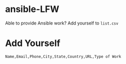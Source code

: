 # ansible-LFW
Able to provide Ansible work? Add yourself to `list.csv`

Add Yourself
============


    Name,Email,Phone,City,State,Country,URL,Type of Work
